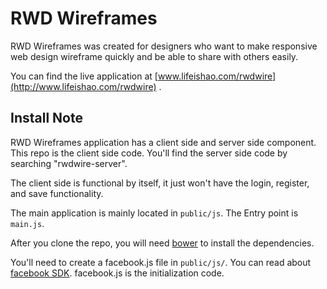 # RWD Wireframes

RWD Wireframes was created for designers who want to make responsive web design wireframe quickly and be able to share with others easily.

You can find the live application at [www.lifeishao.com/rwdwire](http://www.lifeishao.com/rwdwire) .

## Install Note

RWD Wireframes application has a client side and server side component.  This repo is the client side code.  You'll find the server side code by searching "rwdwire-server".

The client side is functional by itself, it just won't have the login, register, and save functionality.

The main application is mainly located in `public/js`.  The Entry point is `main.js`.

After you clone the repo, you will need [bower](https://github.com/twitter/bower) to install the dependencies.

You'll need to create a facebook.js file in `public/js/`. You can read about [facebook SDK](https://developers.facebook.com/docs/reference/javascript/#loading). facebook.js is the initialization code.